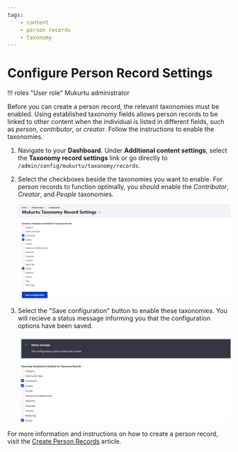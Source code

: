 ```yaml
---
tags:
    - content
    - person records
    - taxonomy
---
```

# Configure Person Record Settings

!!! roles "User role"
   Mukurtu administrator

Before you can create a person record, the relevant taxonomies must be enabled. Using established taxonomy fields allows person records to be linked to other content when the individual is listed in different fields, such as *person*, *contributor*, or *creator*. Follow the instructions to enable the taxonomies.

1. Navigate to your **Dashboard**. Under **Additional content settings**, select the **Taxonomy record settings** link or go directly to `/admin/config/mukurtu/taxonomy/records`. 

2. Select the checkboxes beside the taxonomies you want to enable. For person records to function optimally, you should enable the *Contributor*, *Creator*, and *People* taxonomies. 

    ![Screenshot of the taxonomy record settings link showing the contributor, creator, and people taxonomy fields checkboxes checked.](../_embeds/peopletaxonomy1.png)

3. Select the "Save configuration" button to enable these taxonomies. You will recieve a status message informing you that the configuration options have been saved. 

    ![Screenshot of the status message showing that the configuration options were saved](../_embeds/peopletaxonomy2.png)

For more information and instructions on how to create a person record, visit the [Create Person Records](PersonRecords.md) article.
